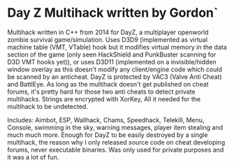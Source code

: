 # Day Z Multihack written by Gordon`

Multihack written in C++ from 2014 for DayZ, a multiplayer openworld zombie survival game/simulation. 
Uses D3D9 (implemented as virtual machine table (VMT, VTable) hook but it modifies virtual memory in the data section of the game (only seen HackShield and PunkBuster scanning for D3D VMT hooks yet)), or uses D3D11 (implemented on a invisible/hidden window overlay as this doesn't modify any client/engine code which could be scanned by an anticheat.
DayZ is protected by VAC3 (Valve Anti Cheat) and BattlEye. As long as the multihack doesn't get published on cheat forums, it's pretty hard for those two anti cheats to detect private multihacks.
Strings are encrypted with XorKey, All it needed for the multihack to be undetected.

Includes:
Aimbot, ESP, Wallhack, Chams, Speedhack, Telekill, Menu, Console, swimming in the sky, warning messages, player item stealing and much much more. Enough for DayZ to be easily destroyed by a single multihack, the reason why I only released source code on cheat developing forums, never executable binaries. Was only used for private purposes and it was a lot of fun.
